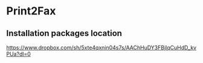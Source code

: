 # Print2Fax

## Installation packages location
https://www.dropbox.com/sh/5xte4qxnin04s7s/AAChHuDY3FBjlqCuHdD_kvPUa?dl=0
